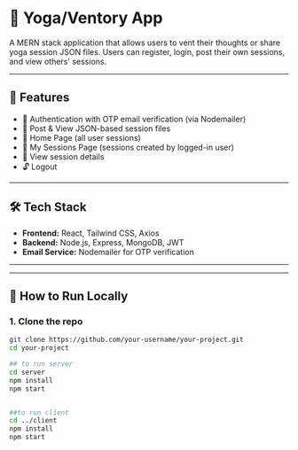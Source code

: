 # 🧘 Yoga/Ventory App

A MERN stack application that allows users to vent their thoughts or share yoga session JSON files. Users can register, login, post their own sessions, and view others' sessions.

---

## 🚀 Features

- 🔐 Authentication with OTP email verification (via Nodemailer)
- 🧾 Post & View JSON-based session files
- 👥 Home Page (all user sessions)
- 👤 My Sessions Page (sessions created by logged-in user)
- 📄 View session details
- 🔓 Logout

---

## 🛠 Tech Stack

- **Frontend:** React, Tailwind CSS, Axios
- **Backend:** Node.js, Express, MongoDB, JWT
- **Email Service:** Nodemailer for OTP verification

---


---

## 🔧 How to Run Locally

### 1. Clone the repo

```bash
git clone https://github.com/your-username/your-project.git
cd your-project

## to run server
cd server
npm install
npm start


##to run client
cd ../client
npm install
npm start


